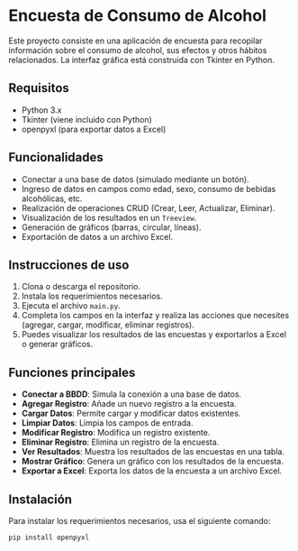 # Encuesta de Consumo de Alcohol

Este proyecto consiste en una aplicación de encuesta para recopilar información sobre el consumo de alcohol, sus efectos y otros hábitos relacionados. La interfaz gráfica está construida con Tkinter en Python.

## Requisitos

- Python 3.x
- Tkinter (viene incluido con Python)
- openpyxl (para exportar datos a Excel)

## Funcionalidades

- Conectar a una base de datos (simulado mediante un botón).
- Ingreso de datos en campos como edad, sexo, consumo de bebidas alcohólicas, etc.
- Realización de operaciones CRUD (Crear, Leer, Actualizar, Eliminar).
- Visualización de los resultados en un `Treeview`.
- Generación de gráficos (barras, circular, líneas).
- Exportación de datos a un archivo Excel.

## Instrucciones de uso

1. Clona o descarga el repositorio.
2. Instala los requerimientos necesarios.
3. Ejecuta el archivo `main.py`.
4. Completa los campos en la interfaz y realiza las acciones que necesites (agregar, cargar, modificar, eliminar registros).
5. Puedes visualizar los resultados de las encuestas y exportarlos a Excel o generar gráficos.

## Funciones principales

- **Conectar a BBDD**: Simula la conexión a una base de datos.
- **Agregar Registro**: Añade un nuevo registro a la encuesta.
- **Cargar Datos**: Permite cargar y modificar datos existentes.
- **Limpiar Datos**: Limpia los campos de entrada.
- **Modificar Registro**: Modifica un registro existente.
- **Eliminar Registro**: Elimina un registro de la encuesta.
- **Ver Resultados**: Muestra los resultados de las encuestas en una tabla.
- **Mostrar Gráfico**: Genera un gráfico con los resultados de la encuesta.
- **Exportar a Excel**: Exporta los datos de la encuesta a un archivo Excel.

## Instalación

Para instalar los requerimientos necesarios, usa el siguiente comando:

```bash
pip install openpyxl
